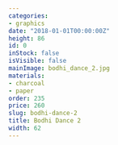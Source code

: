 ```yaml
---
categories:
- graphics
date: "2018-01-01T00:00:00Z"
height: 86
id: 0
inStock: false
isVisible: false
mainImage: bodhi_dance_2.jpg
materials:
- charcoal
- paper
order: 235
price: 260
slug: bodhi-dance-2
title: Bodhi Dance 2
width: 62
---
```



